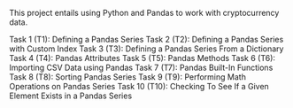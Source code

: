 This project entails using Python and Pandas to work with cryptocurrency data. 

Task 1 (T1): Defining a Pandas Series 
Task 2 (T2): Defining a Pandas Series with Custom Index
Task 3 (T3): Defining a Pandas Series From a Dictionary
Task 4 (T4): Pandas Attributes
Task 5 (T5): Pandas Methods
Task 6 (T6): Importing CSV Data using Pandas
Task 7 (T7): Pandas Built-In Functions
Task 8 (T8): Sorting Pandas Series
Task 9 (T9): Performing Math Operations on Pandas Series
Task 10 (T10): Checking To See If a Given Element Exists in a Pandas Series
